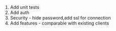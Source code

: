 1. Add unit tests
2. Add auth
3. Security - hide password,add ssl for connection
4. Add features - comparable with existing clients